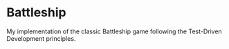 # Battleship
My implementation of the classic Battleship game following the Test-Driven Development principles.
